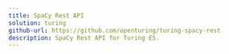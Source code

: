 ```yaml
---
title: SpaCy Rest API
solution: turing
github-url: https://github.com/openturing/turing-spacy-rest
description: SpaCy Rest API for Turing ES.
---
```

